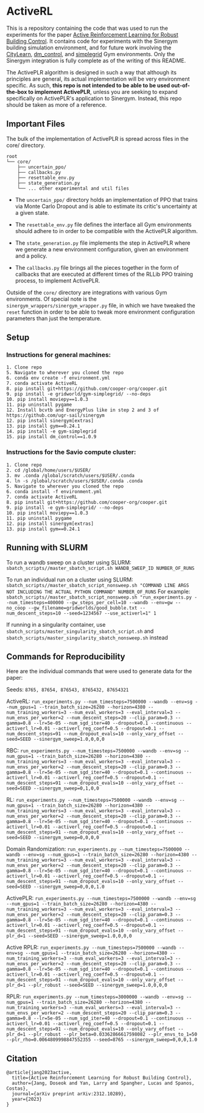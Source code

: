 # ActiveRL

This is a repository containing the code that was used to run the experiments for the paper [Active Reinforcement Learning for Robust Building Control](https://arxiv.org/abs/2312.10289). It contains code for experiments with the Sinergym building simulation environment, and for future work involving the [CityLearn](https://github.com/intelligent-environments-lab/CityLearn), [dm_control](https://github.com/google-deepmind/dm_control), and [simplegrid](https://github.com/damat-le/gym-simplegrid) Gym environments. Only the Sinergym integration is fully complete as of the writing of this README.

The ActivePLR algorithm is designed in such a way that although its principles are general, its actual implementation will be very environment specific. As such, <b> this repo is not intended to be able to be used out-of-the-box to implement ActivePLR</b>, unless you are seeking to expand specifically on ActivePLR's application to Sinergym. Instead, this repo should be taken as more of a reference.

## Important Files
The bulk of the implementation of ActivePLR is spread across files in the core/ directory.
```
root
└── core/
    ├── uncertain_ppo/
    ├── callbacks.py
    ├── resettable_env.py
    ├── state_generation.py
    └── ... other experimental and util files
```
- The `uncertain_ppo/` directory holds an implementation of PPO that trains via Monte Carlo Dropout and is able to estimate its critic's uncertainty at a given state.

- The `resettable_env.py` file defines the interface all Gym environments should adhere to in order to be compatible with the ActivePLR algorithm.

- The `state_generation.py` file implements the step in ActivePLR where we generate a new environment configuration, given an environment and a policy. 

- The `callbacks.py` file brings all the pieces together in the form of callbacks that are executed at different times of the RLLib PPO training process, to implement ActivePLR.

Outside of the `core/` directory are integrations with various Gym environments. Of special note is the `sinergym_wrappers/sinergym_wrapper.py` file, in which we have tweaked the `reset` function in order to be able to tweak more environment configuration parameters than just the temperature.

## Setup

### Instructions for general machines:
```
1. Clone repo
5. Navigate to wherever you cloned the repo
6. conda env create -f environment.yml
7. conda activate ActiveRL
8. pip install git+https://github.com/cooper-org/cooper.git
9. pip install -e gridworld/gym-simplegrid/ --no-deps
10. pip install moviepy==1.0.3
11. pip uninstall pygame
12. Install bcvtb and EnergyPlus like in step 2 and 3 of https://github.com/ugr-sail/sinergym
12. pip install sinergym[extras]
13. pip install gym==0.24.1
14. pip install -e gym-simplegrid
15. pip install dm_control==1.0.9
```

### Instructions for the Savio compute cluster:
```
1. Clone repo
2. cd /global/home/users/$USER/
3. mv .conda /global/scratch/users/$USER/.conda
4. ln -s /global/scratch/users/$USER/.conda .conda
5. Navigate to wherever you cloned the repo
6. conda install -f environment.yml
7. conda activate ActiveRL
8. pip install git+https://github.com/cooper-org/cooper.git
9. pip install -e gym-simplegrid/ --no-deps
10. pip install moviepy==1.0.3
11. pip uninstall pygame
12. pip install sinergym[extras]
13. pip install gym==0.24.1
```
## Running with SLURM
To run a wandb sweep on a cluster using SLURM:
`sbatch_scripts//master_sbatch_script.sh WANDB_SWEEP_ID NUMBER_OF_RUNS`

To run an individual run on a cluster using SLURM:
`sbatch_scripts//master_sbatch_script_nonsweep.sh "COMMAND LINE ARGS NOT INCLUDING THE ACTUAL PYTHON COMMAND" NUMBER_OF_RUNS`
For example: 
`sbatch_scripts//master_sbatch_script_nonsweep.sh "run_experiments.py --num_timesteps=400000 --gw_steps_per_cell=10 --wandb --env=gw --no_coop --gw_filename=gridworlds/good_bubble.txt --num_descent_steps=10 --seed=1234567 --use_activerl=1" 1`

If running in a singularity container, use `sbatch_scripts/master_singularity_sbatch_script.sh` and `sbatch_scripts/master_singularity_sbatch_nonsweep.sh` instead


## Commands for Reproducibility
Here are the individual commands that were used to generate data for the paper:

Seeds: `8765, 87654, 876543, 8765432, 87654321`

ActiveRL:
`run_experiments.py --num_timesteps=7500000 --wandb --env=sg --num_gpus=1 --train_batch_size=26280 --horizon=4380 --num_training_workers=3 --num_eval_workers=3 --eval_interval=3 --num_envs_per_worker=2 --num_descent_steps=20 --clip_param=0.3 --gamma=0.8 --lr=5e-05 --num_sgd_iter=40 --dropout=0.1 --continuous --activerl_lr=0.01 --activerl_reg_coeff=0.5 --dropout=0.1 --num_descent_steps=91 --num_dropout_evals=10 --only_vary_offset --seed=SEED --sinergym_sweep=1.0,0,0,0`

RBC:
`run_experiments.py --num_timesteps=7500000 --wandb --env=sg --num_gpus=1 --train_batch_size=26280 --horizon=4380 --num_training_workers=3 --num_eval_workers=3 --eval_interval=3 --num_envs_per_worker=2 --num_descent_steps=20 --clip_param=0.3 --gamma=0.8 --lr=5e-05 --num_sgd_iter=40 --dropout=0.1 --continuous --activerl_lr=0.01 --activerl_reg_coeff=0.5 --dropout=0.1 --num_descent_steps=91 --num_dropout_evals=10 --only_vary_offset --seed=SEED --sinergym_sweep=0,1,0,0`

RL:
`run_experiments.py --num_timesteps=7500000 --wandb --env=sg --num_gpus=1 --train_batch_size=26280 --horizon=4380 --num_training_workers=3 --num_eval_workers=3 --eval_interval=3 --num_envs_per_worker=2 --num_descent_steps=20 --clip_param=0.3 --gamma=0.8 --lr=5e-05 --num_sgd_iter=40 --dropout=0.1 --continuous --activerl_lr=0.01 --activerl_reg_coeff=0.5 --dropout=0.1 --num_descent_steps=91 --num_dropout_evals=10 --only_vary_offset --seed=SEED --sinergym_sweep=0,0,0,0`

Domain Randomization:
`run_experiments.py --num_timesteps=7500000 --wandb --env=sg --num_gpus=1 --train_batch_size=26280 --horizon=4380 --num_training_workers=3 --num_eval_workers=3 --eval_interval=3 --num_envs_per_worker=2 --num_descent_steps=20 --clip_param=0.3 --gamma=0.8 --lr=5e-05 --num_sgd_iter=40 --dropout=0.1 --continuous --activerl_lr=0.01 --activerl_reg_coeff=0.5 --dropout=0.1 --num_descent_steps=91 --num_dropout_evals=10 --only_vary_offset --seed=SEED --sinergym_sweep=0,0,0,1.0`

ActivePLR:
`run_experiments.py --num_timesteps=7500000 --wandb --env=sg --num_gpus=1 --train_batch_size=26280 --horizon=4380 --num_training_workers=3 --num_eval_workers=3 --eval_interval=3 --num_envs_per_worker=2 --num_descent_steps=20 --clip_param=0.3 --gamma=0.8 --lr=5e-05 --num_sgd_iter=40 --dropout=0.1 --continuous --activerl_lr=0.01 --activerl_reg_coeff=0.5 --dropout=0.1 --num_descent_steps=91 --num_dropout_evals=10 --only_vary_offset --plr_d=1 --seed=SEED --sinergym_sweep=1.0,0,0,0`

Active RPLR:
`run_experiments.py --num_timesteps=7500000 --wandb --env=sg --num_gpus=1 --train_batch_size=26280 --horizon=4380 --num_training_workers=3 --num_eval_workers=3 --eval_interval=3 --num_envs_per_worker=2 --num_descent_steps=20 --clip_param=0.3 --gamma=0.8 --lr=5e-05 --num_sgd_iter=40 --dropout=0.1 --continuous --activerl_lr=0.01 --activerl_reg_coeff=0.5 --dropout=0.1 --num_descent_steps=91 --num_dropout_evals=10 --only_vary_offset --plr_d=1 --plr_robust --seed=SEED --sinergym_sweep=1.0,0,0,0`

RPLR:
`run_experiments.py --num_timesteps=3000000 --wandb --env=sg --num_gpus=1 --train_batch_size=26280 --horizon=4380 --num_training_workers=3 --num_eval_workers=3 --eval_interval=3 --num_envs_per_worker=2 --num_descent_steps=20 --clip_param=0.3 --gamma=0.8 --lr=5e-05 --num_sgd_iter=40 --dropout=0.1 --continuous --activerl_lr=0.01 --activerl_reg_coeff=0.5 --dropout=0.1 --num_descent_steps=91 --num_dropout_evals=10 --only_vary_offset --plr_d=1 --plr_robust --plr_beta=0.03362866617598082 --plr_envs_to_1=50 --plr_rho=0.0064809998847552355 --seed=8765 --sinergym_sweep=0,0,0,1.0`

## Citation
```
@article{jang2023active,
  title={Active Reinforcement Learning for Robust Building Control},
  author={Jang, Doseok and Yan, Larry and Spangher, Lucas and Spanos, Costas},
  journal={arXiv preprint arXiv:2312.10289},
  year={2023}
}
```